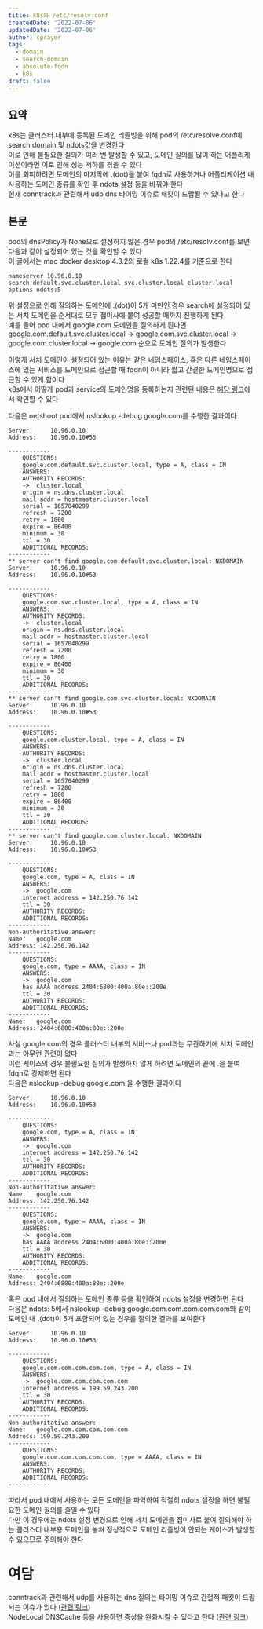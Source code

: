 ```yaml
---
title: k8s와 /etc/resolv.conf
createdDate: '2022-07-06'
updatedDate: '2022-07-06'
author: cprayer
tags:
  - domain
  - search-domain
  - absolute-fqdn
  - k8s
draft: false
---
```


## 요약
k8s는 클러스터 내부에 등록된 도메인 리졸빙을 위해 pod의 /etc/resolve.conf에 search domain 및 ndots값을 변경한다 \
이로 인해 불필요한 질의가 여러 번 발생할 수 있고, 도메인 질의를 많이 하는 어플리케이션이라면 이로 인해 성능 저하를 겪을 수 있다 \
이를 회피하려면 도메인의 마지막에 .(dot)을 붙여 fqdn로 사용하거나 어플리케이션 내 사용하는 도메인 종류를 확인 후 ndots 설정 등을 바꿔야 한다 \
현재 conntrack과 관련해서 udp dns 타이밍 이슈로 패킷이 드랍될 수 있다고 한다


## 본문

pod의 dnsPolicy가 None으로 설정하지 않은 경우 pod의 /etc/resolv.conf를 보면 다음과 같이 설정되어 있는 것을 확인할 수 있다 \
이 글에서는 mac docker desktop 4.3.2의 로컬 k8s 1.22.4를 기준으로 한다

```
nameserver 10.96.0.10
search default.svc.cluster.local svc.cluster.local cluster.local
options ndots:5
```

위 설정으로 인해 질의하는 도메인에 .(dot)이 5개 미만인 경우 search에 설정되어 있는 서치 도메인을 순서대로 모두 접미사에 붙여 성공할 때까지 진행하게 된다 \
예를 들어 pod 내에서 google.com 도메인을 질의하게 된다면
google.com.default.svc.cluster.local -> google.com.svc.cluster.local -> google.com.cluster.local -> google.com 순으로 도메인 질의가 발생한다

이렇게 서치 도메인이 설정되어 있는 이유는 같은 네임스페이스, 혹은 다른 네임스페이스에 있는 서비스를 도메인으로 접근할 때 fqdn이 아니라 짧고 간결한 도메인명으로 접근할 수 있게 함이다 \
k8s에서 어떻게 pod과 service의 도메인명을 등록하는지 관련된 내용은 [해당 링크](https://kubernetes.io/ko/docs/concepts/services-networking/dns-pod-service/)에서 확인할 수 있다

다음은 netshoot pod에서 nslookup -debug google.com를 수행한 결과이다

```
Server:		10.96.0.10
Address:	10.96.0.10#53

------------
    QUESTIONS:
	google.com.default.svc.cluster.local, type = A, class = IN
    ANSWERS:
    AUTHORITY RECORDS:
    ->  cluster.local
	origin = ns.dns.cluster.local
	mail addr = hostmaster.cluster.local
	serial = 1657040299
	refresh = 7200
	retry = 1800
	expire = 86400
	minimum = 30
	ttl = 30
    ADDITIONAL RECORDS:
------------
** server can't find google.com.default.svc.cluster.local: NXDOMAIN
Server:		10.96.0.10
Address:	10.96.0.10#53

------------
    QUESTIONS:
	google.com.svc.cluster.local, type = A, class = IN
    ANSWERS:
    AUTHORITY RECORDS:
    ->  cluster.local
	origin = ns.dns.cluster.local
	mail addr = hostmaster.cluster.local
	serial = 1657040299
	refresh = 7200
	retry = 1800
	expire = 86400
	minimum = 30
	ttl = 30
    ADDITIONAL RECORDS:
------------
** server can't find google.com.svc.cluster.local: NXDOMAIN
Server:		10.96.0.10
Address:	10.96.0.10#53

------------
    QUESTIONS:
	google.com.cluster.local, type = A, class = IN
    ANSWERS:
    AUTHORITY RECORDS:
    ->  cluster.local
	origin = ns.dns.cluster.local
	mail addr = hostmaster.cluster.local
	serial = 1657040299
	refresh = 7200
	retry = 1800
	expire = 86400
	minimum = 30
	ttl = 30
    ADDITIONAL RECORDS:
------------
** server can't find google.com.cluster.local: NXDOMAIN
Server:		10.96.0.10
Address:	10.96.0.10#53

------------
    QUESTIONS:
	google.com, type = A, class = IN
    ANSWERS:
    ->  google.com
	internet address = 142.250.76.142
	ttl = 30
    AUTHORITY RECORDS:
    ADDITIONAL RECORDS:
------------
Non-authoritative answer:
Name:	google.com
Address: 142.250.76.142
------------
    QUESTIONS:
	google.com, type = AAAA, class = IN
    ANSWERS:
    ->  google.com
	has AAAA address 2404:6800:400a:80e::200e
	ttl = 30
    AUTHORITY RECORDS:
    ADDITIONAL RECORDS:
------------
Name:	google.com
Address: 2404:6800:400a:80e::200e
```
사실 google.com의 경우 클러스터 내부의 서비스나 pod과는 무관하기에 서치 도메인과는 아무런 관련이 없다 \
이런 케이스의 경우 불필요한 질의가 발생하지 않게 하려면 도메인의 끝에 .을 붙여 fdqn로 강제하면 된다 \
다음은 nslookup -debug google.com.을 수행한 결과이다
```
Server:		10.96.0.10
Address:	10.96.0.10#53

------------
    QUESTIONS:
	google.com, type = A, class = IN
    ANSWERS:
    ->  google.com
	internet address = 142.250.76.142
	ttl = 30
    AUTHORITY RECORDS:
    ADDITIONAL RECORDS:
------------
Non-authoritative answer:
Name:	google.com
Address: 142.250.76.142
------------
    QUESTIONS:
	google.com, type = AAAA, class = IN
    ANSWERS:
    ->  google.com
	has AAAA address 2404:6800:400a:80e::200e
	ttl = 30
    AUTHORITY RECORDS:
    ADDITIONAL RECORDS:
------------
Name:	google.com
Address: 2404:6800:400a:80e::200e
```

혹은 pod 내에서 질의하는 도메인 종류 등을 확인하여 ndots 설정을 변경하면 된다 \
다음은 ndots: 5에서 nslookup -debug google.com.com.com.com.com와 같이 도메인 내 .(dot)이 5개 포함되어 있는 경우를 질의한 결과를 보여준다

```
Server:		10.96.0.10
Address:	10.96.0.10#53

------------
    QUESTIONS:
	google.com.com.com.com.com, type = A, class = IN
    ANSWERS:
    ->  google.com.com.com.com.com
	internet address = 199.59.243.200
	ttl = 30
    AUTHORITY RECORDS:
    ADDITIONAL RECORDS:
------------
Non-authoritative answer:
Name:	google.com.com.com.com.com
Address: 199.59.243.200
------------
    QUESTIONS:
	google.com.com.com.com.com, type = AAAA, class = IN
    ANSWERS:
    AUTHORITY RECORDS:
    ADDITIONAL RECORDS:
------------
```

따라서 pod 내에서 사용하는 모든 도메인을 파악하여 적절히 ndots 설정을 하면 불필요한 도메인 질의를 줄일 수 있다 \
다만 이 경우에는 ndots 설정 변경으로 인해 서치 도메인을 접미사로 붙여 질의해야 하는 클러스터 내부용 도메인을 놓쳐 정상적으로 도메인 리졸빙이 안되는 케이스가 발생할 수 있으므로 주의해야 한다

# 여담

conntrack과 관련해서 udp를 사용하는 dns 질의는 타이밍 이슈로 간헐적 패킷이 드랍되는 이슈가 있다 ([관련 링크](https://www.weave.works/blog/racy-conntrack-and-dns-lookup-timeouts)) \
NodeLocal DNSCache 등을 사용하면 증상을 완화시킬 수 있다고 한다 ([관련 링크](https://kubernetes.io/docs/tasks/administer-cluster/nodelocaldns/))
 
